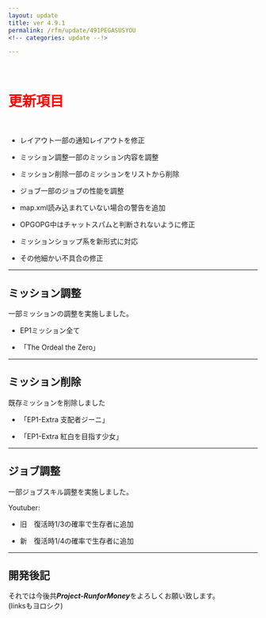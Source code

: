 ```yaml
---
layout: update
title: ver 4.9.1
permalink: /rfm/update/491PEGASUSYOU 
<!-- categories: update --!> 

---
```

<br>
<h1 id="1"><font color="red">更新項目</font></h1><br>

+ <span class="green-badge">レイアウト</span>一部の通知レイアウトを修正     

+ <span class="blue-badge">ミッション調整</span>一部のミッション内容を調整   

+ <span class="red-badge">ミッション削除</span>一部のミッションをリストから削除  

+ <span class="green-badge">ジョブ</span>一部のジョブの性能を調整  

+ <span class="red-badge">map.xml</span>読み込まれていない場合の警告を追加  

+ <span class="green-badge">OPG</span>OPG中はチャットスパムと判断されないように修正  

+ <span class="green-badge">ミッション</span>ショップ系を新形式に対応  

+ <span class="green-badge">その他</span>細かい不具合の修正 


----------------------------------------------------
## ミッション調整    

一部ミッションの調整を実施しました。    

+ EP1ミッション全て

+ 「The Ordeal the Zero」


----------------------------------------------------
## ミッション削除  

既存ミッションを削除しました  

+ 「EP1-Extra 支配者ジーニ」

+ 「EP1-Extra 紅白を目指す少女」

----------------------------------------------------
## ジョブ調整    

一部ジョブスキル調整を実施しました。    

Youtuber:
+ 旧　復活時1/3の確率で生存者に追加

+ 新　復活時1/4の確率で生存者に追加  

----------------------------------------------------
## 開発後記  





それでは今後共***Project-RunforMoney***をよろしくお願い致します。<br>
(linksもヨロシク)
